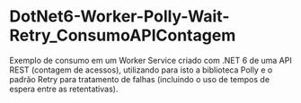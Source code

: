 # DotNet6-Worker-Polly-Wait-Retry_ConsumoAPIContagem
Exemplo de consumo em um Worker Service criado com .NET 6 de uma API REST (contagem de acessos), utilizando para isto a biblioteca Polly e o padrão Retry para tratamento de falhas (incluindo o uso de tempos de espera entre as retentativas).
